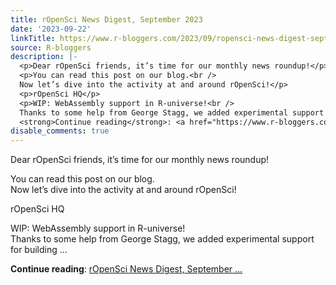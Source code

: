 ```yaml
---
title: rOpenSci News Digest, September 2023
date: '2023-09-22'
linkTitle: https://www.r-bloggers.com/2023/09/ropensci-news-digest-september-2023/
source: R-bloggers
description: |-
  <p>Dear rOpenSci friends, it’s time for our monthly news roundup!</p>
  <p>You can read this post on our blog.<br />
  Now let’s dive into the activity at and around rOpenSci!</p>
  <p>rOpenSci HQ</p>
  <p>WIP: WebAssembly support in R-universe!<br />
  Thanks to some help from George Stagg, we added experimental support for building ...</p>
  <strong>Continue reading</strong>: <a href="https://www.r-bloggers.com/2023/09/ropensci-news-digest-september-2023/">rOpenSci News Digest, September ...
disable_comments: true
---
```

<p>Dear rOpenSci friends, it’s time for our monthly news roundup!</p>
<p>You can read this post on our blog.<br />
Now let’s dive into the activity at and around rOpenSci!</p>
<p>rOpenSci HQ</p>
<p>WIP: WebAssembly support in R-universe!<br />
Thanks to some help from George Stagg, we added experimental support for building ...</p>
<strong>Continue reading</strong>: <a href="https://www.r-bloggers.com/2023/09/ropensci-news-digest-september-2023/">rOpenSci News Digest, September ...